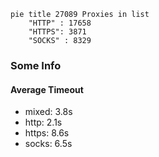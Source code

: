 
```mermaid
pie title 27089 Proxies in list
    "HTTP" : 17658
    "HTTPS": 3871
    "SOCKS" : 8329
```

### Some Info
#### Average Timeout

- mixed: 3.8s
- http: 2.1s
- https: 8.6s
- socks: 6.5s